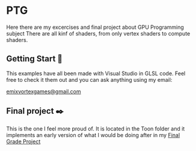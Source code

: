 # PTG
Here there are my excercises and final project about GPU Programming subject
There are all kinf of shaders, from only vertex shaders to compute shaders.

## Getting Start 🚀
This examples have all been made with Visual Studio in GLSL code.
Feel free to check it them out and you can ask anything using my email:

emixvortexgames@gmail.com

## Final project ✒️
This is the one I feel more proud of. It is located in the Toon folder and it implements an early version of what I would be doing after in my [Final Grade Project](https://github.com/EmixVorteX15/TFG)
